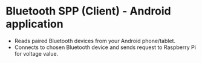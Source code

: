 # Bluetooth SPP (Client) - Android application

- Reads paired Bluetooth devices from your Android phone/tablet.
- Connects to chosen Bluetooth device and sends request to Raspberry Pi for voltage value.
